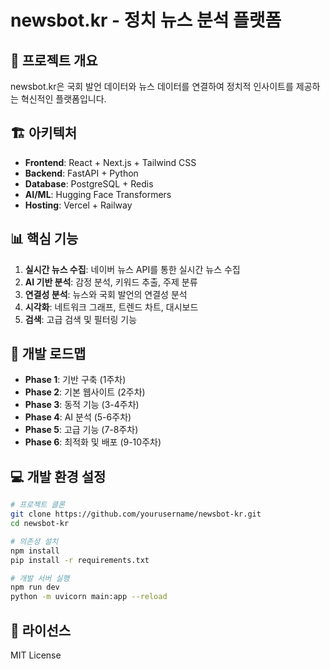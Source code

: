 # newsbot.kr - 정치 뉴스 분석 플랫폼

## 🎯 프로젝트 개요
newsbot.kr은 국회 발언 데이터와 뉴스 데이터를 연결하여 정치적 인사이트를 제공하는 혁신적인 플랫폼입니다.

## 🏗️ 아키텍처
- **Frontend**: React + Next.js + Tailwind CSS
- **Backend**: FastAPI + Python
- **Database**: PostgreSQL + Redis
- **AI/ML**: Hugging Face Transformers
- **Hosting**: Vercel + Railway

## 📊 핵심 기능
1. **실시간 뉴스 수집**: 네이버 뉴스 API를 통한 실시간 뉴스 수집
2. **AI 기반 분석**: 감정 분석, 키워드 추출, 주제 분류
3. **연결성 분석**: 뉴스와 국회 발언의 연결성 분석
4. **시각화**: 네트워크 그래프, 트렌드 차트, 대시보드
5. **검색**: 고급 검색 및 필터링 기능

## 🚀 개발 로드맵
- **Phase 1**: 기반 구축 (1주차)
- **Phase 2**: 기본 웹사이트 (2주차)
- **Phase 3**: 동적 기능 (3-4주차)
- **Phase 4**: AI 분석 (5-6주차)
- **Phase 5**: 고급 기능 (7-8주차)
- **Phase 6**: 최적화 및 배포 (9-10주차)

## 💻 개발 환경 설정
```bash
# 프로젝트 클론
git clone https://github.com/yourusername/newsbot-kr.git
cd newsbot-kr

# 의존성 설치
npm install
pip install -r requirements.txt

# 개발 서버 실행
npm run dev
python -m uvicorn main:app --reload
```

## 📝 라이선스
MIT License
